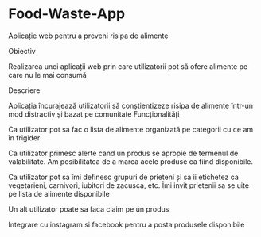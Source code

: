 # Food-Waste-App

Aplicație web pentru a preveni risipa de alimente

Obiectiv

Realizarea unei aplicații web prin care utilizatorii pot să ofere alimente pe care nu le mai consumă

Descriere

Aplicația încurajează utilizatorii să conștientizeze risipa de alimente într-un mod distractiv și bazat pe comunitate 
Funcționalități

Ca utilizator pot sa fac o lista de alimente organizată pe categorii cu ce am în frigider

Ca utilizator primesc alerte cand un produs se apropie de termenul de valabilitate. Am posibilitatea de a marca acele produse ca fiind disponibile.

Ca utilizator pot sa îmi definesc grupuri de prieteni și sa ii etichetez ca vegetarieni, carnivori, iubitori de zacusca, etc. Îmi invit prietenii sa se uite pe lista de alimente disponibile

Un alt utilizator poate sa faca claim pe un produs

Integrare cu instagram si facebook pentru a posta produsele disponibile
